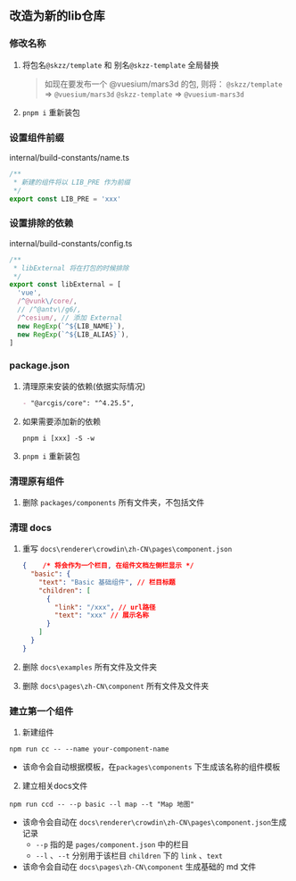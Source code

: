 ## 改造为新的lib仓库

### 修改名称

1. 将包名`@skzz/template` 和 别名`@skzz-template` 全局替换
   > 如现在要发布一个 @vuesium/mars3d 的包, 则将：
   > `@skzz/template` => `@vuesium/mars3d`
   > `@skzz-template` => `@vuesium-mars3d`

2. `pnpm i` 重新装包

### 设置组件前缀

internal/build-constants/name.ts

```ts
/**
 * 新建的组件将以 LIB_PRE 作为前缀
 */
export const LIB_PRE = 'xxx'
```

### 设置排除的依赖

internal/build-constants/config.ts

```ts
/**
 * libExternal 将在打包的时候排除
 */
export const libExternal = [
  'vue',
  /^@vunk\/core/,
  // /^@antv\/g6/,
  /^cesium/, // 添加 External
  new RegExp(`^${LIB_NAME}`),
  new RegExp(`^${LIB_ALIAS}`),
]
```

### package.json

1. 清理原来安装的依赖(依据实际情况)

   ```md
   - "@arcgis/core": "^4.25.5",
   ```

2. 如果需要添加新的依赖

   ```shell
   pnpm i [xxx] -S -w
   ```

3. `pnpm i`  重新装包

### 清理原有组件

1. 删除 `packages/components` 所有文件夹，不包括文件

### 清理 docs

1. 重写 `docs\renderer\crowdin\zh-CN\pages\component.json`

   ```json
   {	/* 将会作为一个栏目, 在组件文档左侧栏显示 */
     "basic": {
       "text": "Basic 基础组件", // 栏目标题
       "children": [
         {
           "link": "/xxx", // url路径
           "text": "xxx" // 展示名称
         }
       ]
     }
   }
   ```

2.  删除 `docs\examples` 所有文件及文件夹

3.  删除 `docs\pages\zh-CN\component`  所有文件及文件夹

### 建立第一个组件

1. 新建组件

  ```shell
  npm run cc -- --name your-component-name
  ```

  + 该命令会自动根据模板，在`packages\components`  下生成该名称的组件模板

2. 建立相关docs文件

  ```shell
  npm run ccd -- --p basic --l map --t "Map 地图"
  ```

  + 该命令会自动在 `docs\renderer\crowdin\zh-CN\pages\component.json`生成记录
    + `--p` 指的是 `pages/component.json` 中的栏目
    + `--l`  、`--t` 分别用于该栏目 `children`  下的 `link` 、`text`
  + 该命令会自动在 `docs\pages\zh-CN\component` 生成基础的 md 文件
